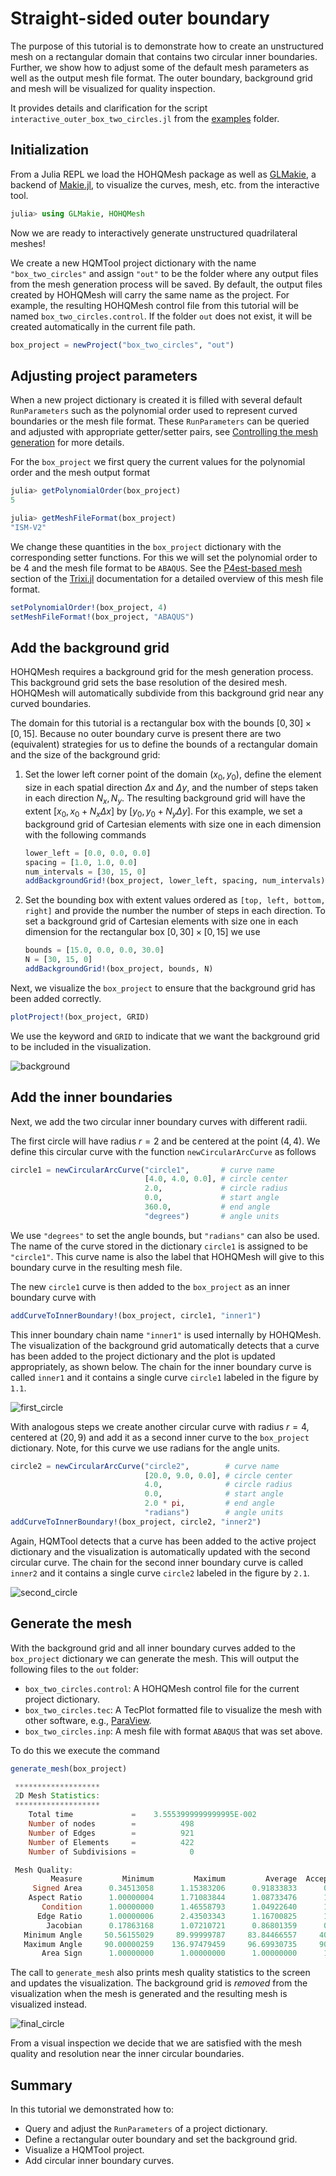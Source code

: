 # Straight-sided outer boundary

The purpose of this tutorial is to demonstrate how to create an unstructured mesh on
a rectangular domain that contains two circular inner boundaries. Further, we show how
to adjust some of the default mesh parameters as well as the
output mesh file format. The outer boundary, background grid and mesh
will be visualized for quality inspection.

It provides details and clarification for the script `interactive_outer_box_two_circles.jl`
from the [examples](https://github.com/trixi-framework/HOHQMesh.jl/tree/main/examples) folder.

## Initialization

From a Julia REPL we load the HOHQMesh package as well as
[GLMakie](https://github.com/JuliaPlots/GLMakie.jl/), a backend of
[Makie.jl](https://github.com/JuliaPlots/Makie.jl/), to visualize the
curves, mesh, etc. from the interactive tool.
```julia
julia> using GLMakie, HOHQMesh
```
Now we are ready to interactively generate unstructured quadrilateral meshes!

We create a new HQMTool project dictionary with the name `"box_two_circles"` and
assign `"out"` to be the folder where any output files from the mesh generation process
will be saved. By default, the output files created by HOHQMesh will carry the same name
as the project. For example, the resulting HOHQMesh control file from this tutorial
will be named `box_two_circles.control`.
If the folder `out` does not exist, it will be created automatically in
the current file path.
```julia
box_project = newProject("box_two_circles", "out")
```

## Adjusting project parameters

When a new project dictionary is created it is filled with several default
`RunParameters` such as the polynomial order used to represent curved boundaries
or the mesh file format. These `RunParameters` can be queried and adjusted with
appropriate getter/setter pairs, see [Controlling the mesh generation](@ref)
for more details.

For the `box_project` we first query the current values for the polynomial
order and the mesh output format
```julia
julia> getPolynomialOrder(box_project)
5

julia> getMeshFileFormat(box_project)
"ISM-V2"
```

We change these quantities in the `box_project` dictionary with the corresponding
setter functions. For this we will set the polynomial order to be $4$ and the mesh file format
to be `ABAQUS`. See the
[P4est-based mesh](https://trixi-framework.github.io/Trixi.jl/stable/meshes/p4est_mesh/)
section of the [Trixi.jl](https://github.com/trixi-framework/Trixi.jl) documentation for a
detailed overview of this mesh file format.
```julia
setPolynomialOrder!(box_project, 4)
setMeshFileFormat!(box_project, "ABAQUS")
```

## Add the background grid

HOHQMesh requires a background grid for the mesh generation process. This background grid sets
the base resolution of the desired mesh. HOHQMesh will automatically subdivide from this background
grid near any curved boundaries.

The domain for this tutorial is a rectangular box with the bounds $[0,30]\times[0,15]$. Because no
outer boundary curve is present there are two (equivalent) strategies for us to define the bounds
of a rectangular domain and the size of the background grid:
1. Set the lower left corner point of the domain $(x_0, y_0)$, define the element size in each spatial direction
   $\Delta x$ and $\Delta y$, and the number of steps taken in each direction $N_x, N_y$. The resulting background
   grid will have the extent $[x_0, x_0 + N_x \Delta x]$ by $[y_0, y_0 + N_y \Delta y]$. For this example, we set
   a background grid of Cartesian elements with size one in each dimension with
   the following commands
   ```julia
   lower_left = [0.0, 0.0, 0.0]
   spacing = [1.0, 1.0, 0.0]
   num_intervals = [30, 15, 0]
   addBackgroundGrid!(box_project, lower_left, spacing, num_intervals)
   ```
2. Set the bounding box with extent values ordered as `[top, left, bottom, right]` and provide the number
   the number of steps in each direction. To set a background grid of Cartesian elements with size one in
   each dimension for the rectangular box $[0,30]\times[0,15]$ we use
   ```julia
   bounds = [15.0, 0.0, 0.0, 30.0]
   N = [30, 15, 0]
   addBackgroundGrid!(box_project, bounds, N)
   ```
Next, we visualize the `box_project` to ensure that the background grid has been added correctly.
```julia
plotProject!(box_project, GRID)
```
We use the keyword and `GRID` to indicate that we want the background grid to be included in the
visualization.

![background](https://user-images.githubusercontent.com/25242486/174775018-86936c6b-ba69-456e-9aaf-c5054a4aacbe.png)

## Add the inner boundaries

Next, we add the two circular inner boundary curves with different radii.

The first circle will have radius $r=2$ and be centered at the point $(4, 4)$.
We define this circular curve with the function `newCircularArcCurve` as follows
```julia
circle1 = newCircularArcCurve("circle1",       # curve name
                              [4.0, 4.0, 0.0], # circle center
                              2.0,             # circle radius
                              0.0,             # start angle
                              360.0,           # end angle
                              "degrees")       # angle units
```
We use `"degrees"` to set the angle bounds, but `"radians"` can also be used.
The name of the curve stored in the dictionary `circle1` is assigned to be `"circle1"`.
This curve name is also the label that HOHQMesh will give to this boundary curve in the
resulting mesh file.

The new `circle1` curve is then added to the `box_project` as an inner boundary curve with
```julia
addCurveToInnerBoundary!(box_project, circle1, "inner1")
```
This inner boundary chain name `"inner1"` is used internally by HOHQMesh. The visualization
of the background grid automatically detects that a curve has been added to the project dictionary
and the plot is updated appropriately, as shown below. The chain for the inner boundary
curve is called `inner1` and it contains a single curve `circle1` labeled in the figure by `1.1`.

![first_circle](https://user-images.githubusercontent.com/25242486/174775027-62a094f7-bbba-4c1c-a389-99562c2e5fe2.png)

With analogous steps we create another circular curve with radius $r=4$, centered at $(20, 9)$ and
add it as a second inner curve to the `box_project` dictionary. Note, for this curve we use radians
for the angle units.
```julia
circle2 = newCircularArcCurve("circle2",        # curve name
                              [20.0, 9.0, 0.0], # circle center
                              4.0,              # circle radius
                              0.0,              # start angle
                              2.0 * pi,         # end angle
                              "radians")        # angle units
addCurveToInnerBoundary!(box_project, circle2, "inner2")
```
Again, HQMTool detects that a curve has been added to the active project dictionary
and the visualization is automatically updated with the second circular curve.
The chain for the second inner boundary curve is called `inner2` and it contains
a single curve `circle2` labeled in the figure by `2.1`.

![second_circle](https://user-images.githubusercontent.com/25242486/174775037-a9144f93-78da-48ae-976b-7cfaeca68240.png)

## Generate the mesh

With the background grid and all inner boundary curves added to the `box_project` dictionary
we can generate the mesh.
This will output the following files to the `out` folder:

* `box_two_circles.control`: A HOHQMesh control file for the current project dictionary.
* `box_two_circles.tec`: A TecPlot formatted file to visualize the mesh with other software, e.g., [ParaView](https://www.paraview.org/).
* `box_two_circles.inp`: A mesh file with format `ABAQUS` that was set above.

To do this we execute the command
```julia
generate_mesh(box_project)

 *******************
 2D Mesh Statistics:
 *******************
    Total time             =    3.5553999999999995E-002
    Number of nodes        =          498
    Number of Edges        =          921
    Number of Elements     =          422
    Number of Subdivisions =            0

 Mesh Quality:
         Measure         Minimum         Maximum         Average  Acceptable Low Acceptable High       Reference
     Signed Area      0.34513058      1.15383206      0.91833833      0.00000000    999.99900000      1.00000000
    Aspect Ratio      1.00000004      1.71083844      1.08733476      1.00000000    999.99900000      1.00000000
       Condition      1.00000000      1.46558793      1.04922640      1.00000000      4.00000000      1.00000000
      Edge Ratio      1.00000006      2.43503343      1.16700825      1.00000000      4.00000000      1.00000000
        Jacobian      0.17863168      1.07210721      0.86801359      0.00000000    999.99900000      1.00000000
   Minimum Angle     50.56155029     89.99999787     83.84466557     40.00000000     90.00000000     90.00000000
   Maximum Angle     90.00000259    136.97479459     96.69930735     90.00000000    135.00000000     90.00000000
       Area Sign      1.00000000      1.00000000      1.00000000      1.00000000      1.00000000      1.00000000
```
The call to `generate_mesh` also prints mesh quality statistics to the screen and updates the
visualization. The background grid is *removed* from the visualization when the mesh is generated and the resulting
mesh is visualized instead.

![final_circle](https://user-images.githubusercontent.com/25242486/174775040-e4a04503-83f3-4f80-b087-972bd8dbb5e9.png)

From a visual inspection we decide that we are satisfied with the mesh quality and resolution near
the inner circular boundaries.

## Summary

In this tutorial we demonstrated how to:
* Query and adjust the `RunParameters` of a project dictionary.
* Define a rectangular outer boundary and set the background grid.
* Visualize a HQMTool project.
* Add circular inner boundary curves.
